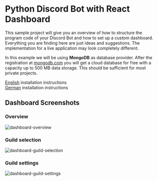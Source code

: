 # Python Discord Bot with React Dashboard
This sample project will give you an overview of how to structure the program code of your Discord Bot and how to set up a custom dashboard. Everything you are finding here are just ideas and suggestions. The implementation for a live application may look completely different.

In this example we will be using **MongoDB** as database provider. After the registration at [mongodb.com](https://www.mongodb.com/cloud/atlas/register) you will get a cloud database for free with a capacity up to 500 MB data storage. This should be sufficient for most private projects.

[English](README.en.md) installation instructions\
[German](README.de.md) installation instructions

## Dashboard Screenshots
### Overview
![dashboard-overview](https://user-images.githubusercontent.com/39554311/187510627-a5a61655-9a75-4390-96b8-5daa5bf4164e.png)

### Guild selection
![dashboard-guild-selection](https://user-images.githubusercontent.com/39554311/187613323-8b3c48ac-27fb-4629-bf63-37e35b1b1936.png)

### Guild settings
![dashboard-guild-settings](https://user-images.githubusercontent.com/39554311/187510917-b4dee14c-b9b6-432b-a5f3-e8cf79634612.png)
